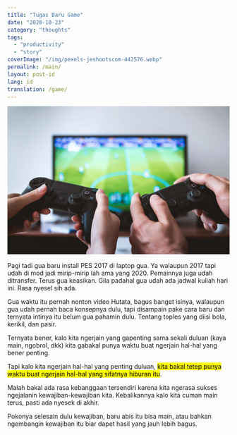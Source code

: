 ```yaml
---
title: "Tugas Baru Game"
date: "2020-10-23"
category: "thoughts"
tags:
  - "productivity"
  - "story"
coverImage: "/img/pexels-jeshootscom-442576.webp"
permalink: /main/
layout: post-id
lang: id
translation: /game/
---
```


![](/img/pexels-jeshootscom-442576.webp)

Pagi tadi gua baru install PES 2017 di laptop gua. Ya walaupun 2017 tapi udah di mod jadi mirip-mirip lah ama yang 2020. Pemainnya juga udah ditransfer. Terus gua keasikan. Gila padahal gua udah ada jadwal kuliah hari ini. Rasa nyesel sih ada.

Gua waktu itu pernah nonton video Hutata, bagus banget isinya, walaupun gua udah pernah baca konsepnya dulu, tapi disampain pake cara baru dan ternyata intinya itu belum gua pahamin dulu. Tentang toples yang diisi bola, kerikil, dan pasir.

Ternyata bener, kalo kita ngerjain yang gapenting sama sekali duluan (kaya main, ngobrol, dkk) kita gabakal punya waktu buat ngerjain hal-hal yang bener penting.

Tapi kalo kita ngerjain hal-hal yang penting duluan, <mark>kita bakal tetep punya waktu buat ngerjain hal-hal yang sifatnya hiburan itu</mark>.

Malah bakal ada rasa kebanggaan tersendiri karena kita ngerasa sukses ngejalanin kewajiban-kewajiban kita. Kebalikannya kalo kita cuman main terus, pasti ada nyesek di akhir.

Pokonya selesain dulu kewajiban, baru abis itu bisa main, atau bahkan ngembangin kewajiban itu biar dapet hasil yang jauh lebih bagus.
